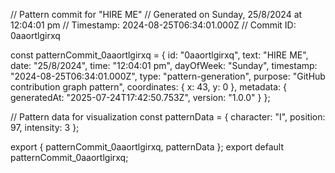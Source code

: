 // Pattern commit for "HIRE ME"
// Generated on Sunday, 25/8/2024 at 12:04:01 pm
// Timestamp: 2024-08-25T06:34:01.000Z
// Commit ID: 0aaortlgirxq

const patternCommit_0aaortlgirxq = {
  id: "0aaortlgirxq",
  text: "HIRE ME",
  date: "25/8/2024",
  time: "12:04:01 pm",
  dayOfWeek: "Sunday",
  timestamp: "2024-08-25T06:34:01.000Z",
  type: "pattern-generation",
  purpose: "GitHub contribution graph pattern",
  coordinates: {
    x: 43,
    y: 0
  },
  metadata: {
    generatedAt: "2025-07-24T17:42:50.753Z",
    version: "1.0.0"
  }
};

// Pattern data for visualization
const patternData = {
  character: "I",
  position: 97,
  intensity: 3
};

export { patternCommit_0aaortlgirxq, patternData };
export default patternCommit_0aaortlgirxq;
